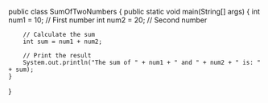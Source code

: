 public class SumOfTwoNumbers {
    public static void main(String[] args) {
        int num1 = 10; // First number
        int num2 = 20; // Second number

        // Calculate the sum
        int sum = num1 + num2;

        // Print the result
        System.out.println("The sum of " + num1 + " and " + num2 + " is: " + sum);
    }
}
